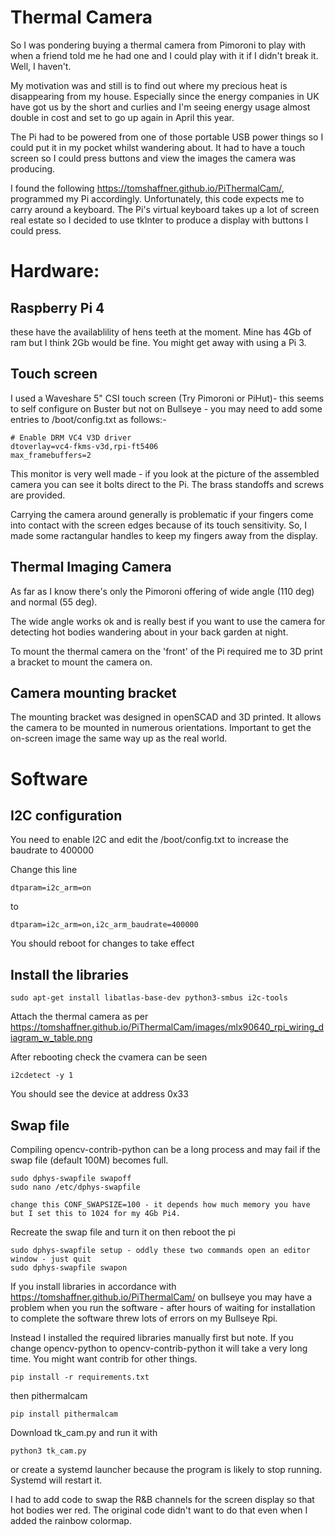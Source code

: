 # Thermal Camera

So I was pondering buying a thermal camera from Pimoroni to play with when a friend told me he had one and I could play with it if I didn't break it. Well, I haven't.

My motivation was and still is to find out where my precious heat is disappearing from my house. Especially since the energy companies in UK have got us by the short and curlies and I'm seeing energy usage almost double in cost and set to go up again in April this year.

The Pi had to be powered from one of those portable USB power things so I could put it in my pocket whilst wandering about. It had to have a touch screen so I could press buttons and view the images the camera was producing.

I found the following https://tomshaffner.github.io/PiThermalCam/, programmed my Pi accordingly. Unfortunately, this code expects me to carry around a keyboard. The Pi's virtual keyboard takes up a lot of screen real estate so I decided to use tkInter to produce a display with buttons I could press.

# Hardware:

## Raspberry Pi 4	

these have the availablility of hens teeth at the moment. Mine has 4Gb of ram but I think 2Gb would be fine. You might get away with using a Pi 3.

## Touch screen

I used a Waveshare 5" CSI touch screen (Try Pimoroni or PiHut)- this seems to self configure on Buster but not on Bullseye - you may need to add some entries to /boot/config.txt as follows:-

```
# Enable DRM VC4 V3D driver
dtoverlay=vc4-fkms-v3d,rpi-ft5406
max_framebuffers=2

```

This monitor is very well made - if you look at the picture of the assembled camera you can see it bolts direct to the Pi. The brass standoffs and screws are provided.

Carrying the camera around generally is problematic if your fingers come into contact with the screen edges because of its touch sensitivity. So, I made some ractangular handles to keep my fingers away from the display.


## Thermal Imaging Camera

As far as I know there's only the Pimoroni offering of wide angle (110 deg) and normal (55 deg).

The wide angle works ok and is really best if you want to use the camera for detecting hot bodies wandering about in your back garden at night.

To mount the thermal camera on the 'front' of the Pi required me to 3D print a bracket to mount the camera on.

##  Camera mounting bracket

The mounting bracket was designed in openSCAD and 3D printed. It allows the camera to be mounted in numerous orientations. Important to get the on-screen image the same way up as the real world.


# Software

## I2C configuration

You need to enable I2C and edit the /boot/config.txt to increase the baudrate to 400000

Change this line
```
dtparam=i2c_arm=on
```

to
```
dtparam=i2c_arm=on,i2c_arm_baudrate=400000
```

You should reboot for changes to take effect

## Install the libraries

```
sudo apt-get install libatlas-base-dev python3-smbus i2c-tools 
```

Attach the thermal camera as per https://tomshaffner.github.io/PiThermalCam/images/mlx90640_rpi_wiring_diagram_w_table.png

After rebooting check the cvamera can be seen

```
i2cdetect -y 1
```

You should see the device at address 0x33

## Swap file

Compiling opencv-contrib-python can be a long process and may fail if the swap file (default 100M) becomes full.

```
sudo dphys-swapfile swapoff
sudo nano /etc/dphys-swapfile

change this CONF_SWAPSIZE=100 - it depends how much memory you have but I set this to 1024 for my 4Gb Pi4.

```
Recreate the swap file and turn it on then reboot the pi

```
sudo dphys-swapfile setup - oddly these two commands open an editor window - just quit
sudo dphys-swapfile swapon
```

If you install libraries in accordance with https://tomshaffner.github.io/PiThermalCam/ on bullseye you may have a problem when you run the software - after hours of waiting for installation to complete the software threw lots of errors on my Bullseye Rpi.


Instead I installed the required libraries manually first but note. If you change opencv-python to opencv-contrib-python it will take a very long time. You might want contrib for other things.

```
pip install -r requirements.txt
```

then pithermalcam

```
pip install pithermalcam
```


Download tk_cam.py and run it with 
```
python3 tk_cam.py 
```
or create a systemd launcher because the program is likely to stop running. Systemd will restart it.

I had to add code to swap the R&B channels for the screen display so that hot bodies wer red. The original code didn't want to do that even when I added the rainbow colormap.
